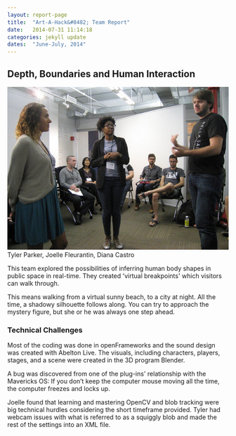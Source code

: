 ```yaml
---
layout: report-page
title:  "Art-A-Hack&#8482; Team Report"
date:   2014-07-31 11:14:18
categories: jekyll update
dates:  "June-July, 2014"
---
```


<h2>Depth, Boundaries and Human Interaction</h2>

<div class="img landscape">
	<img src="/assets/summer-2014/3.jpg" alt="Tyler Parker, Joelle Fleurantin, Diana Castro" />
	<div class="team">Tyler Parker, Joelle Fleurantin, Diana Castro</div>
</div>

This team explored the possibilities of inferring human body shapes in public space in real-time. They created 'virtual breakpoints' which visitors can walk through.

This means walking from a virtual sunny beach, to a city at night. All the time, a shadowy silhouette follows along. You can try to approach the mystery figure, but she or he was always one step ahead. 

<h3>Technical Challenges</h3>

Most of the coding was done in openFrameworks and the sound design was created with Abelton Live. The visuals, including characters, players, stages, and a scene were created in the 3D program Blender.

A bug was discovered from one of the plug-ins' relationship with the Mavericks OS: If you don’t keep the computer mouse moving all the time, the computer freezes and locks up.

Joelle found that learning and mastering OpenCV and blob tracking were big technical hurdles considering the short timeframe provided. Tyler had webcam issues with what is referred to as a squiggly blob and made the rest of the settings into an XML file.